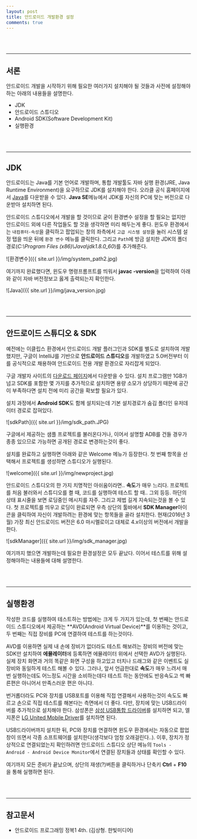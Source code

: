 ```yaml
---
layout: post
title: 안드로이드 개발환경 설정
comments: true
---
```


<br><br>

----

## 서론

안드로이드 개발을 시작하기 위해 필요한 여러가지 설치해야 될 것들과 사전에 설정해야하는 아래의 내용들을 설명한다.

- JDK
- 안드로이드 스튜디오
- Android SDK(Software Development Kit)
- 실행환경

<br><br>

----

## JDK

안드로이드는 Java를 기본 언어로 개발하며, 통합 개발툴도 자바 실행 환경(JRE, Java Runtime Environment)을 요구하므로 JDK를 설치해야 한다. 오라클 공식 홈페이지에서 [Java](http://www.oracle.com/technetwork/indexes/downloads/index.html#java)를 다운받을 수 있다. **Java SE**메뉴에서 JDK를 자신의 PC에 맞는 버전으로 다운받아 설치하면 된다.

안드로이드 스튜디오에서 개발을 할 것이므로 굳이 환경변수 설정을 할 필요는 없지만 안드로이드 외에 다른 작업들도 할 것을 생각하면 미리 해두는게 좋다. 윈도우 환경에서는 `내컴퓨터-속성`을 클릭하고 팝업되는 창의 좌측에서 `고급 시스템 설정`을 눌러 시스템 설정 탭을 띄운 뒤에 `환경 변수` 메뉴를 클릭한다. 그리고 `Path`에 방금 설치한 JDK의 폴더 경로(_C:\Program Files (x86)\Java\jdk1.8.0_60_)를 추가해준다.

![환경변수]({{ site.url }}/img/system_path2.jpg)

여기까지 완료했다면, 윈도우 명령프롬프트를 띄워서 **javac -version**을 입력하여 아래와 같이 자바 버전정보고 옳게 출력되는지 확인한다.

![Java]({{ site.url }}/img/java_version.jpg)


<br><br>

----

## 안드로이드 스튜디오 & SDK

예전에는 이클립스 환경에서 안드로이드 개발 플러그인과 SDK를 별도로 설치하여 개발했지만, 구글이 IntelliJ를 기반으로 **안드로이드 스튜디오**를 개발하였고 5.0버전부터 이를 공식적으로 채용하여 안드로이드 전용 개발 환경으로 자리잡게 되었다.

구글 개발자 사이트의 [다운로드 페이지](http://developer.android.com/intl/ko/sdk/index.html)에서 다운받을 수 있다. 설치 프로그램만 1GB가 넘고 SDK를 포함한 몇 가지를 추가적으로 설치하면 용량 소모가 상당하기 때문에 공간이 부족하다면 설치 전에 미리 공간을 확보할 필요가 있다.

설치 과정에서 **Android SDK**도 함께 설치되는데 기본 설치경로가 숨김 폴더인 유저데이터 경로로 잡혀있다.

![sdkPath]({{ site.url }}/img/sdk_path.JPG)

구글에서 제공하는 샘플 프로젝트를 불러온다거나, 이어서 설명할 ADB를 건들 경우가 종종 있으므로 가능하면 공개된 경로로 변경하는것이 좋다.

설치를 완료하고 실행하면 아래와 같은 Welcome 메뉴가 등장한다. 첫 번째 항목을 선택해서 프로젝트를 생성하면 스튜디오가 실행된다.

![welcome]({{ site.url }}/img/newproject.jpg)

안드로이드 스튜디오의 한 가지 치명적인 아쉬움이라면.. **속도**가 매우 느리다. 프로젝트를 처음 불러와서 스튜디오를 켤 때, 코드를 실행하여 테스트 할 때.. 그외 등등. 하단의 상태 표시줄을 보면 로딩중인 메시지를 자주. 그리고 제법 길게 지속되는것을 볼 수 있다. 첫 프로젝트를 띄우고 로딩이 완료되면 우측 상단의 툴바에서 **SDK Manager**아이콘을 클릭하여 자신이 개발하려는 환경에 맞는 항목들을 골라 설치한다. 현재(2016년 3월) 가장 최신 안드로이드 버전은 6.0 마시멜로이고 대체로 4.x이상의 버전에서 개발을 한다. 

![sdkManager]({{ site.url }}/img/sdk_manager.jpg)

여기까지 했으면 개발하는데 필요한 환경설정은 모두 끝났다. 이어서 테스트를 위해 설정해야하는 내용들에 대해 설명한다.

<br><br>

----

## 실행환경

작성한 코드를 실행하여 테스트하는 방법에는 크게 두 가지가 있는데, 첫 번째는 안드로이드 스튜디오에서 제공하는 **AVD(Android Virtual Device)**를 이용하는 것이고, 두 번째는 직접 장비를 PC에 연결하여 테스트를 하는것이다.

AVD를 이용하면 실제 내 손에 장비가 없더라도 테스트 해보려는 장비의 버전에 맞는 SDK만 설치하여 **에뮬레이터**에 등록하면 에뮬레이터 위에서 선택한 AVD가 실행된다. 실제 장치 화면과 거의 똑같은 화면 구성을 하고있고 터치나 드래그와 같은 이벤트도 실 장비와 동일하게 테스트 해볼 수 있다. 그러나, 앞서 언급한대로 **속도**가 매우 느려서 매번 실행하는데도 어느정도 시간을 소비하는데다 테스트 하는 동안에도 반응속도고 썩 빠른편은 아니어서 만족스러운 편은 아니다.

번거롭더라도 PC와 장치를 USB포트를 이용해 직접 연결해서 사용하는것이 속도도 빠르고 손으로 직접 테스트를 해본다는 측면에서 더 좋다. 다만, 장치에 맞는 USB드라이버를 추가적으로 설치해야 한다. 삼성폰은 [삼성 USB통합 드라이버](http://local.sec.samsung.com/comLocal/support/down/kies_main.do?kind=usb)를 설치하면 되고, 엘지폰은 [LG United Mobile Driver](https://www.lgmobile.co.kr/lgmobile/front/download/retrieveDownloadMain.dev)를 설치하면 된다.

USB드라이버까지 설치한 뒤, PC와 장치를 연결하면 윈도우 환경에서는 자동으로 팝업창이 뜨면서 각종 소프트웨어를 설치한다(생각보다 엄청 오래걸린다..). 이후, 장치가 정상적으로 연결되었는지 확인하려면 안드로이드 스튜디오 상단 메뉴의 `Tools - Android - Android Device Monitor`에서 연결된 장치들과 상태를 확인할 수 있다.

여기까지 모든 준비가 끝났으며, 상단의 재생(?)버튼을 클릭하거나 단축키 **Ctrl** + **F10**을 통해 실행하면 된다.

<br><br>

----

## 참고문서
- 안드로이드 프로그래밍 정복1 4th. (김상형. 한빛미디어)


